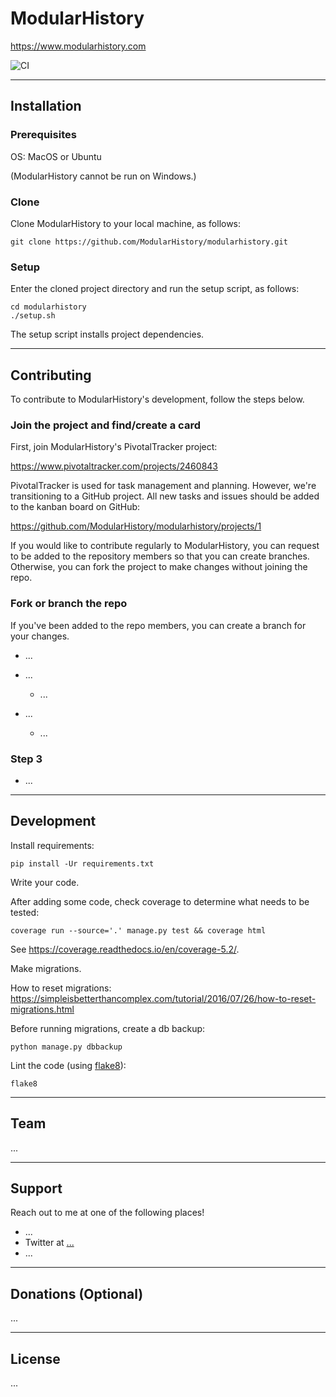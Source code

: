 # ModularHistory

https://www.modularhistory.com

![CI](https://github.com/actions/modularhistory/workflows/CI/badge.svg)

---

## Installation

### Prerequisites

OS: MacOS or Ubuntu

(ModularHistory cannot be run on Windows.)

### Clone

Clone ModularHistory to your local machine, as follows:

```shell script
git clone https://github.com/ModularHistory/modularhistory.git
```

### Setup

Enter the cloned project directory and run the setup script, as follows:

```shell script
cd modularhistory
./setup.sh
```
The setup script installs project dependencies.


---

## Contributing

To contribute to ModularHistory's development, follow the steps below.

### Join the project and find/create a card

First, join ModularHistory's PivotalTracker project:

https://www.pivotaltracker.com/projects/2460843

PivotalTracker is used for task management and planning. However, we're transitioning to a GitHub project.  All new tasks and issues should be added to the kanban board on GitHub:

https://github.com/ModularHistory/modularhistory/projects/1

If you would like to contribute regularly to ModularHistory, you can request to be added to the repository members so that you can create branches.  Otherwise, you can fork the project to make changes without joining the repo.


### Fork or branch the repo
If you've been added to the repo members, you can create a branch for your changes.

- ...
- ...
    - ...

- ...
    - ...


### Step 3

- ...

---

## Development
Install requirements:

```pip install -Ur requirements.txt```

Write your code.

After adding some code, check coverage to determine what needs to be tested:

```coverage run --source='.' manage.py test && coverage html```

See https://coverage.readthedocs.io/en/coverage-5.2/.

Make migrations.

How to reset migrations: 
https://simpleisbetterthancomplex.com/tutorial/2016/07/26/how-to-reset-migrations.html

Before running migrations, create a db backup:
```
python manage.py dbbackup
```

Lint the code (using [flake8](https://flake8.pycqa.org/en/latest)):
```
flake8
```

---

## Team

...

---

## Support

Reach out to me at one of the following places!

- ...
- Twitter at <a href="" target="_blank">...</a>
- ...

---

## Donations (Optional)

...

---

## License

...
